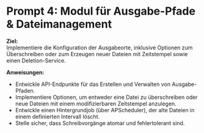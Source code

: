 # Prompt 4: Modul für Ausgabe-Pfade & Dateimanagement

**Ziel:**  
Implementiere die Konfiguration der Ausgabeorte, inklusive Optionen zum Überschreiben oder zum Erzeugen neuer Dateien mit Zeitstempel sowie einen Deletion-Service.

**Anweisungen:**

- Entwickle API-Endpunkte für das Erstellen und Verwalten von Ausgabe-Pfaden.
- Implementiere Optionen, um entweder eine Datei zu überschreiben oder neue Dateien mit einem modifizierbaren Zeitstempel anzulegen.
- Entwickle einen Hintergrundjob (über APScheduler), der alte Dateien in einem definierten Intervall löscht.
- Stelle sicher, dass Schreibvorgänge atomar und fehlertolerant sind.